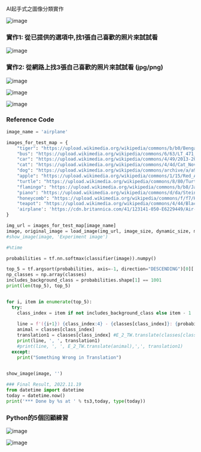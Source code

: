 AI起手式之圖像分類實作


![image](https://user-images.githubusercontent.com/89304181/202887279-e1767bfb-b047-4ce4-a3e1-ea857f764e31.png)


### 實作1: 從已提供的選項中,找1張自己喜歡的照片來試試看

![image](https://user-images.githubusercontent.com/89304181/202887347-b342b643-bfc0-41d0-9ba0-9e47377776b5.png)

### 實作2: 從網路上找3張自己喜歡的照片來試試看 (jpg/png)

![image](https://user-images.githubusercontent.com/89304181/202887531-d016178c-3f5a-4598-942e-b7496c734a04.png)

![image](https://user-images.githubusercontent.com/89304181/202887659-0d47d154-86a6-4312-9244-76dcee49c2be.png)

![image](https://user-images.githubusercontent.com/89304181/202887694-42468421-cafe-4239-bef4-3b354f43d856.png)

### Reference Code
```python
image_name = 'airplane' 

images_for_test_map = {
    "tiger": "https://upload.wikimedia.org/wikipedia/commons/b/b0/Bengal_tiger_%28Panthera_tigris_tigris%29_female_3_crop.jpg",
    "bus": "https://upload.wikimedia.org/wikipedia/commons/6/63/LT_471_%28LTZ_1471%29_Arriva_London_New_Routemaster_%2819522859218%29.jpg",
    "car": "https://upload.wikimedia.org/wikipedia/commons/4/49/2013-2016_Toyota_Corolla_%28ZRE172R%29_SX_sedan_%282018-09-17%29_01.jpg",
    "cat": "https://upload.wikimedia.org/wikipedia/commons/4/4d/Cat_November_2010-1a.jpg",
    "dog": "https://upload.wikimedia.org/wikipedia/commons/archive/a/a9/20090914031557%21Saluki_dog_breed.jpg",
    "apple": "https://upload.wikimedia.org/wikipedia/commons/1/15/Red_Apple.jpg",
    "turtle": "https://upload.wikimedia.org/wikipedia/commons/8/80/Turtle_golfina_escobilla_oaxaca_mexico_claudio_giovenzana_2010.jpg",
    "flamingo": "https://upload.wikimedia.org/wikipedia/commons/b/b8/James_Flamingos_MC.jpg",
    "piano": "https://upload.wikimedia.org/wikipedia/commons/d/da/Steinway_%26_Sons_upright_piano%2C_model_K-132%2C_manufactured_at_Steinway%27s_factory_in_Hamburg%2C_Germany.png",
    "honeycomb": "https://upload.wikimedia.org/wikipedia/commons/f/f7/Honey_comb.jpg",
    "teapot": "https://upload.wikimedia.org/wikipedia/commons/4/44/Black_tea_pot_cropped.jpg",
    'airplane': 'https://cdn.britannica.com/41/123141-050-E6229449/Air-New-Zealand-Boeing-747-400.jpg'
}

img_url = images_for_test_map[image_name]
image, original_image = load_image(img_url, image_size, dynamic_size, max_dynamic_size)
#show_image(image, 'Experiment image')

#%time 

probabilities = tf.nn.softmax(classifier(image)).numpy()

top_5 = tf.argsort(probabilities, axis=-1, direction="DESCENDING")[0][:5].numpy()
np_classes = np.array(classes)
includes_background_class = probabilities.shape[1] == 1001
print(len(top_5), top_5)


for i, item in enumerate(top_5):
  try:   
    class_index = item if not includes_background_class else item - 1
    
    line = f'({i+1}) {class_index:4} - {classes[class_index]}: {probabilities[0][top_5][i]}'
    animal = classes[class_index]
    translation1 = classes[class_index] #E_2_TW.translate(classes[class_index])
    print(line, ', ', translation1)
    #print(line, ', ', E_2_TW.translate(animal),',', translation1)
  except:
    print("Something Wrong in Translation")

    
show_image(image, '')

### Final Result, 2022.11.19
from datetime import datetime
today = datetime.now()
print('*** Done by %s at ' % ts3,today, type(today))

```

### Python的5個回顧練習

![image](https://user-images.githubusercontent.com/89304181/202888344-c2d7ffa0-4284-4e80-8751-a8e9a36def37.png)

![image](https://user-images.githubusercontent.com/89304181/202888365-f916ec6b-d0b5-41d3-80af-cd344aab4ee6.png)



